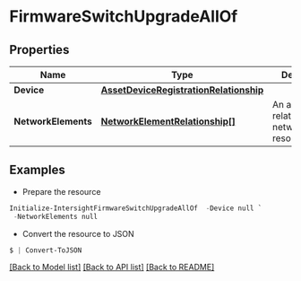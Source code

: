 # FirmwareSwitchUpgradeAllOf
## Properties

Name | Type | Description | Notes
------------ | ------------- | ------------- | -------------
**Device** | [**AssetDeviceRegistrationRelationship**](AssetDeviceRegistrationRelationship.md) |  | [optional] 
**NetworkElements** | [**NetworkElementRelationship[]**](NetworkElementRelationship.md) | An array of relationships to networkElement resources. | [optional] 

## Examples

- Prepare the resource
```powershell
Initialize-IntersightFirmwareSwitchUpgradeAllOf  -Device null `
 -NetworkElements null
```

- Convert the resource to JSON
```powershell
$ | Convert-ToJSON
```

[[Back to Model list]](../README.md#documentation-for-models) [[Back to API list]](../README.md#documentation-for-api-endpoints) [[Back to README]](../README.md)

